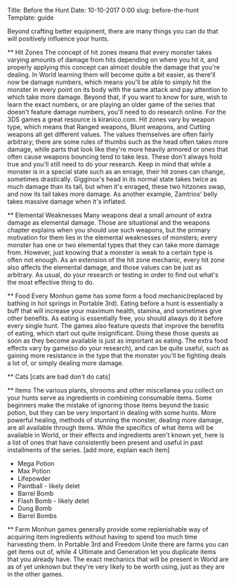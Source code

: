 Title: Before the Hunt
Date: 10-10-2017 0:00
slug: before-the-hunt
Template: guide

Beyond crafting better equipment, there are many things you can do that will positively influence your hunts.

** Hit Zones
The concept of hit zones means that every monster takes varying amounts of damage from hits depending on where you hit it, and properly applying this concept can almost double the damage that you're dealing. In World learning them will become quite a bit easier, as there'll now be damage numbers, which means you'll be able to simply hit the monster in every point on its body with the same attack and pay attention to which take more damage.
Beyond that, if you want to know for sure, wish to learn the exact numbers, or are playing an older game of the series that doesn't feature damage numbers, you'll need to do research online. For the 3DS games a great resource is kiranico.com.
Hit zones vary by weapon type, which means that Ranged weapons, Blunt weapons, and Cutting weapons all get different values. The values themselves are often fairly arbitrary; there are some rules of thumbs such as the head often takes more damage, while parts that look like they're more heavily armored or ones that often cause weapons bouncing tend to take less. These don't always hold true and you'll still need to do your research.
Keep in mind that while a monster is in a special state such as an enrage, their hit zones can change, sometimes drastically. Gigginox's head in its normal state takes twice as much damage than its tail, but when it's enraged, these two hitzones swap, and now its tail takes more damage. As another example, Zamtrios' belly takes massive damage when it's inflated.

** Elemental Weaknesses
Many weapons deal a small amount of extra damage as elemental damage. Those are situational and the weapons chapter explains when you should use such weapons, but the primary motivation for them lies in the elemental weaknesses of monsters; every monster has one or two elemental types that they can take more damage from. However, just knowing that a monster is weak to a certain type is often not enough. As an extension of the hit zone mechanic, every hit zone also affects the elemental damage, and those values can be just as arbitrary. As usual, do your research or testing in order to find out what's the most effective thing to do.

** Food
Every Monhun game has some form a food mechanic(replaced by bathing in hot springs in Portable 3rd). Eating before a hunt is essentially a buff that will increase your maximum health, stamina, and sometimes give other benefits. As eating is essentially free, you should always do it before every single hunt.
The games also feature quests that improve the benefits of eating, which start out quite insignificant. Doing these those quests as soon as they become available is just as important as eating.
The extra food effects vary by game(so do your research), and can be quite useful, such as gaining more resistance in the type that the monster you'll be fighting deals a lot of, or simply dealing more damage.

** Cats
[cats are bad don't do cats]

** Items
The various plants, shrooms and other miscellanea you collect on your hunts serve as ingredients in combining consumable items. Some beginners make the mistake of ignoring those items beyond the basic potion, but they can be very important in dealing with some hunts. More powerful healing, methods of stunning the monster, dealing more damage, are all available through items. While the specifics of what items will be available in World, or their effects and ingredients aren't known yet, here is a list of ones that have consistently been present and useful in past installments of the series.
[add more, explain each item]
* Mega Potion
* Max Potion
* Lifepowder
* Paintball - likely delet
* Barrel Bomb
* Flash Bomb - likely delet
* Dung Bomb
* Barrel Bombs

** Farm
Monhun games generally provide some replenishable way of acquiring item ingredients without having to spend too much time harvesting them. In Portable 3rd and Freedom Unite there are farms you can get items out of, while 4 Ultimate and Generation let you duplicate items that you already have. The exact mechanics that will be present in World are as of yet unknown but they're very likely to be worth using, just as they are in the other games.

